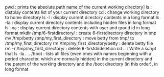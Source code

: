 pwd : prints the absolute path name of the current working directory]
ls : distplay contents list of your current directory
cd : change working directory to home directory
ls -l : display current directory contents in a long format
ls -la : display current directory contents including hidden files in long format
ls -na : display current directory contents with user and groud id in long format
mkdir /tmp/6-firstdirectory/ : create 6-firstdirectory directory in tmp 
mv /tmp/betty /tmp/my_first_directory : move betty from tmp/ to /tmp/my_first_directory 
rm /tmp/my_first_directory/betty : delete betty file
rm -r /tmp/my_first_directory/ :  delete 9-firstdirdeletion
cd .. : Write a script that
ls -la . .. /boot :  lists all files (even ones with names beginning with a period character, which are normally hidden) in the current directory and the parent of the working directory and the /boot directory (in this order), in long format

